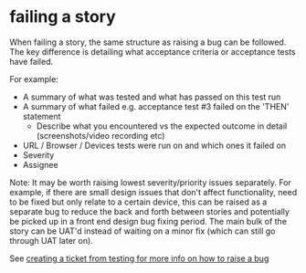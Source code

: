 # failing a story

When failing a story, the same structure as raising a bug can be followed. The key difference is detailing what acceptance criteria or acceptance tests have failed.

For example:

* A summary of what was tested and what has passed on this test run
* A summary of what failed e.g. acceptance test #3 failed on the 'THEN' statement
  * Describe what you encountered vs the expected outcome in detail (screenshots/video recording etc)
* URL / Browser / Devices tests were run on and which ones it failed on
* Severity
* Assignee

Note: It may be worth raising lowest severity/priority issues separately. For example, if there are small design issues that don't affect functionality, need to be fixed but only relate to a certain device, this can be raised as a separate bug to reduce the back and forth between stories and potentially be picked up in a front end design bug fixing period. The main bulk of the story can be UAT'd instead of waiting on a minor fix (which can still go through UAT later on).

See [creating a ticket from testing for more info on how to raise a bug](https://app.gitbook.com/@equalcare/s/the-platform/\~/drafts/-MRdmcYwbg\_Y95-bu7Rz/quality-assurance-strategy/qa-process/ticket-structure/creating-a-ticket-from-testing)



